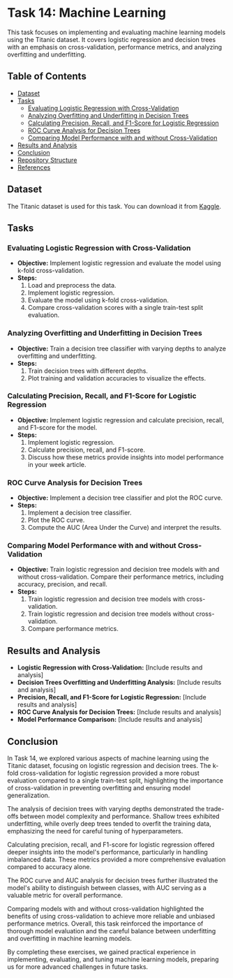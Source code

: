 # Task 14: Machine Learning

This task focuses on implementing and evaluating machine learning models using the Titanic dataset. It covers logistic regression and decision trees with an emphasis on cross-validation, performance metrics, and analyzing overfitting and underfitting.

## Table of Contents
- [Dataset](#dataset)
- [Tasks](#tasks)
  - [Evaluating Logistic Regression with Cross-Validation](#evaluating-logistic-regression-with-cross-validation)
  - [Analyzing Overfitting and Underfitting in Decision Trees](#analyzing-overfitting-and-underfitting-in-decision-trees)
  - [Calculating Precision, Recall, and F1-Score for Logistic Regression](#calculating-precision-recall-and-f1-score-for-logistic-regression)
  - [ROC Curve Analysis for Decision Trees](#roc-curve-analysis-for-decision-trees)
  - [Comparing Model Performance with and without Cross-Validation](#comparing-model-performance-with-and-without-cross-validation)
- [Results and Analysis](#results-and-analysis)
- [Conclusion](#conclusion)
- [Repository Structure](#repository-structure)
- [References](#references)

## Dataset
The Titanic dataset is used for this task. You can download it from [Kaggle](https://www.kaggle.com/datasets/yasserh/titanic-dataset).

## Tasks

### Evaluating Logistic Regression with Cross-Validation
- **Objective:** Implement logistic regression and evaluate the model using k-fold cross-validation.
- **Steps:**
  1. Load and preprocess the data.
  2. Implement logistic regression.
  3. Evaluate the model using k-fold cross-validation.
  4. Compare cross-validation scores with a single train-test split evaluation.

### Analyzing Overfitting and Underfitting in Decision Trees
- **Objective:** Train a decision tree classifier with varying depths to analyze overfitting and underfitting.
- **Steps:**
  1. Train decision trees with different depths.
  2. Plot training and validation accuracies to visualize the effects.

### Calculating Precision, Recall, and F1-Score for Logistic Regression
- **Objective:** Implement logistic regression and calculate precision, recall, and F1-score for the model.
- **Steps:**
  1. Implement logistic regression.
  2. Calculate precision, recall, and F1-score.
  3. Discuss how these metrics provide insights into model performance in your week article.

### ROC Curve Analysis for Decision Trees
- **Objective:** Implement a decision tree classifier and plot the ROC curve.
- **Steps:**
  1. Implement a decision tree classifier.
  2. Plot the ROC curve.
  3. Compute the AUC (Area Under the Curve) and interpret the results.

### Comparing Model Performance with and without Cross-Validation
- **Objective:** Train logistic regression and decision tree models with and without cross-validation. Compare their performance metrics, including accuracy, precision, and recall.
- **Steps:**
  1. Train logistic regression and decision tree models with cross-validation.
  2. Train logistic regression and decision tree models without cross-validation.
  3. Compare performance metrics.

## Results and Analysis
- **Logistic Regression with Cross-Validation:** [Include results and analysis]
- **Decision Trees Overfitting and Underfitting Analysis:** [Include results and analysis]
- **Precision, Recall, and F1-Score for Logistic Regression:** [Include results and analysis]
- **ROC Curve Analysis for Decision Trees:** [Include results and analysis]
- **Model Performance Comparison:** [Include results and analysis]

## Conclusion
In Task 14, we explored various aspects of machine learning using the Titanic dataset, focusing on logistic regression and decision trees. The k-fold cross-validation for logistic regression provided a more robust evaluation compared to a single train-test split, highlighting the importance of cross-validation in preventing overfitting and ensuring model generalization.

The analysis of decision trees with varying depths demonstrated the trade-offs between model complexity and performance. Shallow trees exhibited underfitting, while overly deep trees tended to overfit the training data, emphasizing the need for careful tuning of hyperparameters.

Calculating precision, recall, and F1-score for logistic regression offered deeper insights into the model's performance, particularly in handling imbalanced data. These metrics provided a more comprehensive evaluation compared to accuracy alone.

The ROC curve and AUC analysis for decision trees further illustrated the model's ability to distinguish between classes, with AUC serving as a valuable metric for overall performance.

Comparing models with and without cross-validation highlighted the benefits of using cross-validation to achieve more reliable and unbiased performance metrics. Overall, this task reinforced the importance of thorough model evaluation and the careful balance between underfitting and overfitting in machine learning models.

By completing these exercises, we gained practical experience in implementing, evaluating, and tuning machine learning models, preparing us for more advanced challenges in future tasks.

